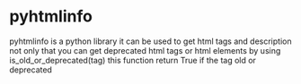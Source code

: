 # pyhtmlinfo
pyhtmlinfo is a python library it can be used to get html tags and description  not only that you can get deprecated html tags or html elements  by using  is_old_or_deprecated(tag) this function return True  if the tag old or deprecated
